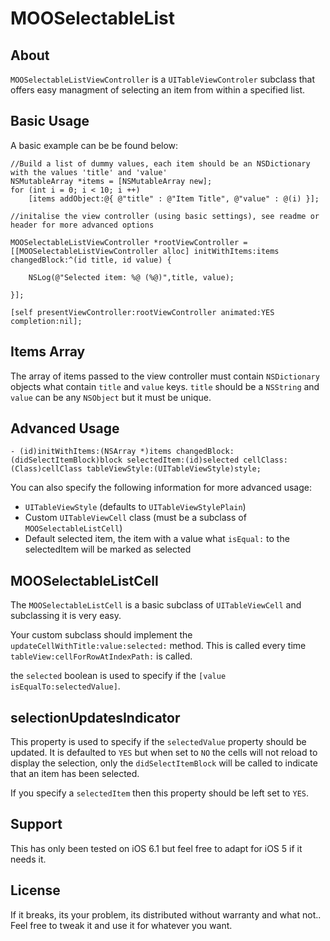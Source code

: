 MOOSelectableList
=================

About
-----

``MOOSelectableListViewController`` is a ``UITableViewControler`` subclass that offers easy managment of selecting an item from within a specified list.

Basic Usage
-----------
A basic example can be be found below:

    
    //Build a list of dummy values, each item should be an NSDictionary with the values 'title' and 'value'
    NSMutableArray *items = [NSMutableArray new];
    for (int i = 0; i < 10; i ++)
        [items addObject:@{ @"title" : @"Item Title", @"value" : @(i) }];
    
    //initalise the view controller (using basic settings), see readme or header for more advanced options
    
    MOOSelectableListViewController *rootViewController = [[MOOSelectableListViewController alloc] initWithItems:items changedBlock:^(id title, id value) {
        
        NSLog(@"Selected item: %@ (%@)",title, value);
        
    }];
    
    [self presentViewController:rootViewController animated:YES completion:nil];

Items Array
-----------


The array of items passed to the view controller must contain `NSDictionary` objects what contain `title` and `value` keys. `title` should be a `NSString` and `value` can be any `NSObject` but it must be unique.

    
Advanced Usage
--------------


    - (id)initWithItems:(NSArray *)items changedBlock:(didSelectItemBlock)block selectedItem:(id)selected cellClass:(Class)cellClass tableViewStyle:(UITableViewStyle)style;

You can also specify the following information for more advanced usage:

- `UITableViewStyle` (defaults to `UITableViewStylePlain`)
- Custom `UITableViewCell` class (must be a subclass of `MOOSelectableListCell`)
- Default selected item, the item with a value what `isEqual:` to the selectedItem will be marked as selected


MOOSelectableListCell
---------------------

The `MOOSelectableListCell` is a basic subclass of `UITableViewCell` and subclassing it is very easy. 

Your custom subclass should implement the `updateCellWithTitle:value:selected:` method. This is called every time `tableView:cellForRowAtIndexPath:` is called.

the `selected` boolean is used to specify if the `[value isEqualTo:selectedValue]`.

selectionUpdatesIndicator
-------------------------


This property is used to specify if the `selectedValue` property should be updated. It is defaulted to `YES` but when set to `NO` the cells will not reload to display the selection, only the `didSelectItemBlock` will be called to indicate that an item has been selected.

If you specify a `selectedItem` then this property should be left set to `YES`. 


Support
-------

This has only been tested on iOS 6.1 but feel free to adapt for iOS 5 if it needs it.


License
-------

If it breaks, its your problem, its distributed without warranty and what not.. Feel free to tweak it and use it for whatever you want.





